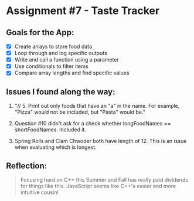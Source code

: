 # Assignment #7 - Taste Tracker

## Goals for the App:
- [x] Create arrays to store food data
- [x] Loop through and log specific outputs
- [x] Write and call a function using a parameter
- [x] Use conditionals to filter items
- [x] Compare array lengths and find specific values

## Issues I found along the way:
1. "// 5. Print out only foods that have an "a" in the name. For example, "Pizza" would not be included, but "Pasta" would be."

2. Question #10 didn't ask for a check whether longFoodNames == shortFoodNames. Included it.

3. Spring Rolls and Clam Chwoder both have length of 12. This is an issue when evaluating which is longest.

## Reflection:
> Focusing hard on C++ this Summer and Fall has really paid dividends for things like this.
> JavaScript seems like C++'s easier and more intuitive cousin!
